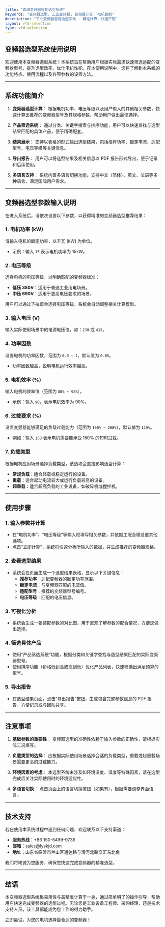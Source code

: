 ```yaml
---
title: "森阔变频器智能选型系统"
keywords: "变频器选型, 工业变频器, 变频器计算, 电机控制"
description: "工业变频器智能选型系统 - 精准计算，快速匹配"
layout: vfd-selection
type: vfd-selection
---
```


## **变频器选型系统使用说明**

欢迎使用本变频器选型系统！本系统旨在帮助用户根据实际需求快速筛选适配的变频器型号，提升选型效率，优化电机性能。在本使用说明中，您将了解到本系统的功能特点、使用流程以及各项参数的设置方法。

---

## **系统功能简介**

1. **变频器选型计算**：
   根据电机功率、电压等级以及用户输入的其他相关参数，快速计算出推荐的变频器型号及其规格参数，帮助用户做出最佳选择。

2. **产品筛选系统**：
   通过分类、关键字搜索与排序功能，用户可以快速查找与选型结果匹配的具体产品，便于精确配套。

3. **结果展示**：
   支持以表格的形式输出选型结果，包括推荐功率、额定电流、适配型号、电压等级等关键信息。

4. **导出报告**：
   用户可以将选型结果及相关信息以 PDF 报告形式导出，便于记录和后续使用。

5. **多语言支持**：
   系统内置多语言切换功能，支持中文（简体）、英文、法语等多种语言，满足国际用户需求。

---

## **变频器选型参数输入说明**

在进入系统后，请依次设置以下参数，以获得精准的变频器选型推荐结果：

### **1. 电机功率 (kW)**
   请输入电机的额定功率，以千瓦 (kW) 为单位。
   - 示例：输入 `15` 表示电机功率为 15kW。

### **2. 电压等级**
   选择电机的电压等级，以明确匹配的变频器标准：
   - **低压 380V**：适用于普通工业用电场景。
   - **中压 690V**：适用于更高电压要求的场景。

   用户可以通过下拉菜单选择电压等级，系统会自动调整相关计算模型。

### **3. 输入电压 (V)**
   输入实际使用场景中的电源电压值，如：`230` 或 `415`。

### **4. 功率因数**
   设置电机的功率因数，范围为 `0.8 ~ 1`，默认值为 `0.85`。
   - 功率因数越高，说明电机运行效率越高。

### **5. 电机效率 (%)**
   输入电机的效率值（范围为 `80% ~ 98%`）。
   - 示例：输入 `90`，表示电机效率为 90%。

### **6. 过载要求 (%)**
   设置变频器能够满足的负载过载能力（范围为 `100% ~ 200%`），默认值为 `120%`。
   - 例如：输入 `150` 表示电机需要能承受 150% 的短时过载。

### **7. 负载类型**
   根据电机应用场景选择负载类型，该选项会直接影响选型计算：
   - **常规负载**：适合轻载或稳定运行的设备。
   - **重载**：适合起动电流较大或运行负载较高的设备。
   - **超重载**：适合超高负载的工业设备，如破碎机或搅拌机。

---

## **使用步骤**

### **1. 输入参数并计算**
   - 在“电机功率”、“电压等级”等输入框填写相关参数，并依据工况合理设置其他选项。
   - 点击“立即计算”，系统将快速分析所输入的数据，并生成推荐的变频器规格。

### **2. 查看选型结果**
   - 系统会在页面生成一个选型结果表格，显示以下关键信息：
     - **推荐功率**：适配变频器的额定功率范围。
     - **额定电流**：与变频器匹配的电流值。
     - **适配型号**：推荐的变频器型号编号。
     - **电压等级**：匹配的电压信息。

### **3. 可视化分析**
   - 系统会生成一张装配参数的对比图，用于直观了解参数的配合情况，方便您做出选择。

### **4. 筛选具体产品**
   - 使用“产品筛选系统”功能，根据分类和关键字查找与选型结果匹配的实际变频器型号。
   - 使用排序功能（价格低到高或高到低）优化产品列表，快速筛选出满足预算的型号。

### **5. 导出报告**
   - 在选型结果页面，点击“导出报告”按钮，生成包含完整参数信息的 PDF 报告，方便记录或与团队共享。

---

## **注意事项**

1. **基础参数的重要性**：
   变频器选型的准确性依赖于输入参数的正确性，请根据实际工况填写。

2. **负载类型的选择**：
   应根据实际使用场景选择合适的负载类型，重载或超重载场景需要更高的过载能力。

3. **环境因素的考虑**：
   本选型系统未涉及如环境温度、湿度等特殊因素，请在选型完成后关注实际使用时的环境适应性。

4. **多语言切换**：
   点击页面上的语言切换按钮（如果有），根据需要调整界面语言。

---

## **技术支持**

若在使用本系统过程中遇到任何问题，欢迎联系以下支持渠道：

- **服务热线**：+86 150-6499-9739
- **邮箱**：sales@lyskjd.com
- **地址**：山东省临沂市兰山区通达路与清河北路交汇东北角

我们将竭诚为您服务，确保您快速完成变频器的精准选型。

---

## **结语**

本变频器选型系统集易用性与高精度计算于一身，通过简单明了的操作引导，帮助用户快速完成变频器的选型过程。无论您是工业设备工程师、采购经理，还是技术支持人员，该工具都能成为您工作的得力助手。

立即尝试，为您的电机选择最合适的变频器！